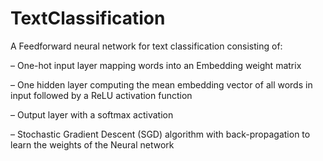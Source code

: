 # TextClassification

A Feedforward neural network for text classification consisting of:

– One-hot input layer mapping words into an Embedding weight matrix 

– One hidden layer computing the mean embedding vector of all words in input followed by a ReLU activation function

– Output layer with a softmax activation 

– Stochastic Gradient Descent (SGD) algorithm with back-propagation to learn the weights of the Neural network
